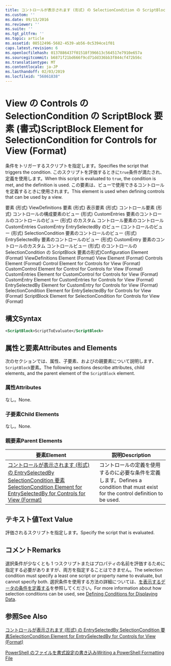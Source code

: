 ```yaml
---
title: コントロールが表示されます (形式) の SelectionCondition の ScriptBlock 要素 |Microsoft Docs
ms.custom: ''
ms.date: 09/13/2016
ms.reviewer: ''
ms.suite: ''
ms.tgt_pltfrm: ''
ms.topic: article
ms.assetid: 08512496-5682-4539-ab56-0c5394ce1f01
caps.latest.revision: 6
ms.openlocfilehash: 0137886437f01518f396613c564517e7910e657a
ms.sourcegitcommit: b6871f21bd666f9cd71dd336bb3f844cf472b56c
ms.translationtype: MT
ms.contentlocale: ja-JP
ms.lasthandoff: 02/03/2019
ms.locfileid: "56861838"
---
```

# <a name="scriptblock-element-for-selectioncondition-for-controls-for-view-format"></a><span data-ttu-id="48b11-102">View の Controls の SelectionCondition の ScriptBlock 要素 (書式)</span><span class="sxs-lookup"><span data-stu-id="48b11-102">ScriptBlock Element for SelectionCondition for Controls for View (Format)</span></span>

<span data-ttu-id="48b11-103">条件をトリガーするスクリプトを指定します。</span><span class="sxs-lookup"><span data-stu-id="48b11-103">Specifies the script that triggers the condition.</span></span> <span data-ttu-id="48b11-104">このスクリプトを評価するときに`true`条件が満たされ、定義を使用します。</span><span class="sxs-lookup"><span data-stu-id="48b11-104">When this script is evaluated to `true`, the condition is met, and the definition is used.</span></span> <span data-ttu-id="48b11-105">この要素は、ビューで使用できるコントロールを定義するときに使用されます。</span><span class="sxs-lookup"><span data-stu-id="48b11-105">This element is used when defining controls that can be used by a view.</span></span>

<span data-ttu-id="48b11-106">要素 (形式) ViewDefinitions 要素 (形式) 表示要素 (形式) コントロール要素 (形式) コントロールの構成要素のビュー (形式) CustomEntries 要素のコントロールのコントロールのビュー (形式) のカスタム コントロール要素のコントロールCustomEntries CustomEntry EntrySelectedBy のビュー (コントロールのビュー (形式) SelectionCondition 要素のコントロールのビュー (形式) EntrySelectedBy 要素のコントロールのビュー (形式) CustomEntry 要素のコントロールのカスタム コントロールビュー (形式) のコントロールの SelectionCondition の ScriptBlock 要素の形式)</span><span class="sxs-lookup"><span data-stu-id="48b11-106">Configuration Element (Format) ViewDefinitions Element (Format) View Element (Format) Controls Element (Format) Control Element for Controls for View (Format) CustomControl Element for Control for Controls for View (Format) CustomEntries Element for CustomControl for Controls for View (Format) CustomEntry Element for CustomEntries for Controls for View (Format) EntrySelectedBy Element for CustomEntry for Controls for View (Format) SelectionCondition Element for EntrySelectedBy for Controls for View (Format) ScriptBlock Element for SelectionCondition for Controls for View (Format)</span></span>

## <a name="syntax"></a><span data-ttu-id="48b11-107">構文</span><span class="sxs-lookup"><span data-stu-id="48b11-107">Syntax</span></span>

```xml
<ScriptBlock>ScriptToEvaluate</ScriptBlock>
```

## <a name="attributes-and-elements"></a><span data-ttu-id="48b11-108">属性と要素</span><span class="sxs-lookup"><span data-stu-id="48b11-108">Attributes and Elements</span></span>

<span data-ttu-id="48b11-109">次のセクションでは、属性、子要素、およびの親要素について説明します、`ScriptBlock`要素。</span><span class="sxs-lookup"><span data-stu-id="48b11-109">The following sections describe attributes, child elements, and the parent element of the `ScriptBlock` element.</span></span>

### <a name="attributes"></a><span data-ttu-id="48b11-110">属性</span><span class="sxs-lookup"><span data-stu-id="48b11-110">Attributes</span></span>

<span data-ttu-id="48b11-111">なし。</span><span class="sxs-lookup"><span data-stu-id="48b11-111">None.</span></span>

### <a name="child-elements"></a><span data-ttu-id="48b11-112">子要素</span><span class="sxs-lookup"><span data-stu-id="48b11-112">Child Elements</span></span>

<span data-ttu-id="48b11-113">なし。</span><span class="sxs-lookup"><span data-stu-id="48b11-113">None.</span></span>

### <a name="parent-elements"></a><span data-ttu-id="48b11-114">親要素</span><span class="sxs-lookup"><span data-stu-id="48b11-114">Parent Elements</span></span>

|<span data-ttu-id="48b11-115">要素</span><span class="sxs-lookup"><span data-stu-id="48b11-115">Element</span></span>|<span data-ttu-id="48b11-116">説明</span><span class="sxs-lookup"><span data-stu-id="48b11-116">Description</span></span>|
|-------------|-----------------|
|[<span data-ttu-id="48b11-117">コントロールが表示されます (形式) の EntrySelectedBy SelectionCondition 要素</span><span class="sxs-lookup"><span data-stu-id="48b11-117">SelectionCondition Element for EntrySelectedBy for Controls for View (Format)</span></span>](./selectioncondition-element-for-entryselectedby-for-controls-for-view-format.md)|<span data-ttu-id="48b11-118">コントロールの定義を使用するのに必要な条件を定義します。</span><span class="sxs-lookup"><span data-stu-id="48b11-118">Defines a condition that must exist for the control definition to be used.</span></span>|

## <a name="text-value"></a><span data-ttu-id="48b11-119">テキスト値</span><span class="sxs-lookup"><span data-stu-id="48b11-119">Text Value</span></span>

<span data-ttu-id="48b11-120">評価されるスクリプトを指定します。</span><span class="sxs-lookup"><span data-stu-id="48b11-120">Specify the script that is evaluated.</span></span>

## <a name="remarks"></a><span data-ttu-id="48b11-121">コメント</span><span class="sxs-lookup"><span data-stu-id="48b11-121">Remarks</span></span>

<span data-ttu-id="48b11-122">選択条件が少なくとも 1 つスクリプトまたはプロパティの名前を評価するために指定する必要がありますが、両方を指定することはできません。</span><span class="sxs-lookup"><span data-stu-id="48b11-122">The selection condition must specify a least one script or property name to evaluate, but cannot specify both.</span></span> <span data-ttu-id="48b11-123">選択条件を使用する方法の詳細については、[を表示するデータの条件を定義する](./defining-conditions-for-displaying-data.md)を参照してください。</span><span class="sxs-lookup"><span data-stu-id="48b11-123">For more information about how selection conditions can be used, see [Defining Conditions for Displaying Data](./defining-conditions-for-displaying-data.md).</span></span>

## <a name="see-also"></a><span data-ttu-id="48b11-124">参照</span><span class="sxs-lookup"><span data-stu-id="48b11-124">See Also</span></span>

[<span data-ttu-id="48b11-125">コントロールが表示されます (形式) の EntrySelectedBy SelectionCondition 要素</span><span class="sxs-lookup"><span data-stu-id="48b11-125">SelectionCondition Element for EntrySelectedBy for Controls for View (Format)</span></span>](./selectioncondition-element-for-entryselectedby-for-controls-for-view-format.md)

[<span data-ttu-id="48b11-126">PowerShell のファイルを書式設定の書き込み</span><span class="sxs-lookup"><span data-stu-id="48b11-126">Writing a PowerShell Formatting File</span></span>](./writing-a-powershell-formatting-file.md)
